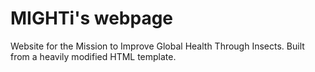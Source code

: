 # MIGHTi's webpage

Website for the Mission to Improve Global Health Through Insects. Built from a heavily modified HTML template.